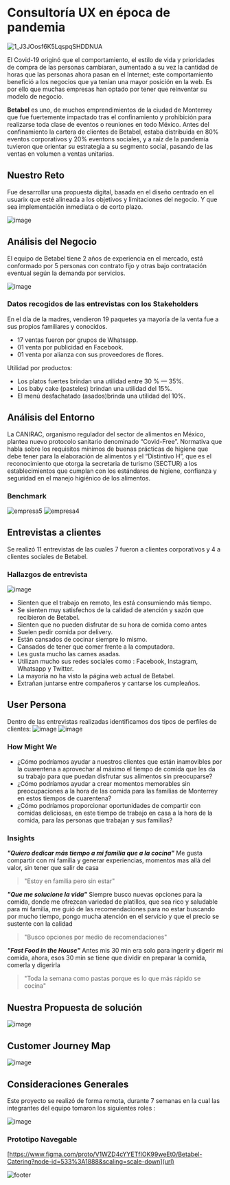 # Consultoría UX en época de pandemia
![1_J3JOosf6K5LqspqSHDDNUA](https://user-images.githubusercontent.com/60928881/86669772-8b96eb00-bfb9-11ea-82f5-7d2ac50eb304.png)


El Covid-19 originó que el comportamiento, el estilo de vida y prioridades de compra de las personas cambiaran, aumentado a su vez la cantidad de horas que las personas ahora pasan en el Internet; este comportamiento benefició a los negocios que ya tenían una mayor posición en la web.
Es por ello que muchas empresas han optado por tener que reinventar su modelo de negocio.

**Betabel** es uno, de muchos emprendimientos de la ciudad de Monterrey que fue fuertemente impactado tras el confinamiento y prohibición para realizarse toda clase de eventos o reuniones en todo México. Antes del confinamiento la cartera de clientes de Betabel, estaba distribuida en 80% eventos corporativos y 20% eventons sociales, y a raíz de la pandemia tuvieron que orientar su estrategia a su segmento social, pasando de las ventas en volumen a ventas unitarias.

## Nuestro Reto

Fue desarrollar una propuesta digital, basada en el diseño centrado en el usuarix que esté alineada a los objetivos y limitaciones del negocio. Y que sea implementación inmediata o de corto plazo.

![image](https://user-images.githubusercontent.com/60928881/86679851-93f42380-bfc3-11ea-8913-a7d337306022.png)

## Análisis del Negocio

El equipo de Betabel tiene 2 años de experiencia en el mercado, está conformado por 5 personas con contrato fijo y otras bajo contratación eventual según la demanda por servicios.

![image](https://user-images.githubusercontent.com/60928881/86671252-14faed00-bfbb-11ea-831d-aa9fde46dd4e.png)

### **Datos recogidos de las entrevistas con los Stakeholders**
En el día de la madres, vendieron 19 paquetes ya mayoría de la venta fue a sus propios familiares y conocidos.
-  17 ventas fueron por grupos de Whatsapp.
- 01 venta por publicidad en Facebook.
- 01 venta por alianza con sus proveedores de flores.

Utilidad por productos:
- Los platos fuertes brindan una utilidad entre 30 % — 35%.
- Los baby cake (pasteles) brindan una utilidad del 15%.
- El menú desfachatado (asados)brinda una utilidad del 10%.

## Análisis del Entorno

La CANIRAC, organismo regulador del sector de alimentos en México, plantea nuevo protocolo sanitario denominado “Covid-Free”. Normativa que habla sobre los requisitos mínimos de buenas prácticas de higiene que debe tener para la elaboración de alimentos y el “Distintivo H”, que es el reconocimiento que otorga la secretaria de turismo (SECTUR) a los establecimientos que cumplan con los estándares de higiene, confianza y seguridad en el manejo higiénico de los alimentos.

### **Benchmark**
![empresa5](https://user-images.githubusercontent.com/60928881/86674261-1d085c00-bfbe-11ea-93bd-312a9d413ff2.png)
![empresa4](https://user-images.githubusercontent.com/60928881/86674277-2396d380-bfbe-11ea-9686-025ef057d240.png)

## **Entrevistas a clientes**
Se realizó 11 entrevistas de las cuales 7 fueron a clientes corporativos y 4 a clientes sociales de Betabel.

### **Hallazgos de entrevista**

![image](https://user-images.githubusercontent.com/60928881/86675717-89378f80-bfbf-11ea-87f0-8407822caf2e.png)
- Sienten que el trabajo en remoto, les está consumiendo más tiempo.
- Se sienten muy satisfechos de la calidad de atención y sazón que recibieron de Betabel.
- Sienten que no pueden disfrutar de su hora de comida como antes
- Suelen pedir comida por delivery.
- Están cansados de cocinar siempre lo mismo.
- Cansados de tener que comer frente a la computadora.
- Les gusta mucho las carnes asadas.
- Utilizan mucho sus redes sociales como : Facebook, Instagram, Whatsapp y Twitter.
- La mayoría no ha visto la página web actual de Betabel.
- Extrañan juntarse entre compañeros y cantarse los cumpleaños.

## **User Persona**
Dentro de las entrevistas realizadas identificamos dos tipos de perfiles de clientes: 
![image](https://user-images.githubusercontent.com/60928881/86684063-cdc72900-bfc7-11ea-877e-9a968ecb2ab1.png)
![image](https://user-images.githubusercontent.com/60928881/86686318-dd477180-bfc9-11ea-8ef0-c984d16a6055.png)

### How Might We 

- ¿Cómo podríamos ayudar a nuestros clientes que están inamovibles por la cuarentena a aprovechar al máximo el tiempo de comida que les da su trabajo para que puedan disfrutar sus alimentos sin preocuparse?
- ¿Cómo podríamos ayudar a crear momentos memorables sin preocupaciones a la hora de las comida para las familias de Monterrey en estos tiempos de cuarentena?
- ¿Cómo podríamos proporcionar oportunidades de compartir con comidas deliciosas, en este tiempo de trabajo en casa a la hora de la comida,  para las personas que trabajan y sus  familias?

### Insights

**_"Quiero dedicar más tiempo a mi familia que a la cocina"_**
Me gusta compartir con mi familia y generar experiencias, momentos mas allá del valor,  sin tener que salir de casa

> "Estoy en familia pero sin estar"

**_"Que me solucione la vida"_**
Siempre busco nuevas opciones para la comida, donde me ofrezcan variedad de platillos, que sea rico y saludable para mi familia, me guió de las recomendaciones para no estar buscando por mucho tiempo, pongo mucha atención en el servicio y que el precio se sustente con la calidad

> "Busco opciones por medio de recomendaciones"

**_"Fast Food in the House"_**
Antes mis 30 min era solo para ingerir y digerir mi comida, ahora, esos 30 min se tiene que dividir en preparar la comida, comerla y digerirla 

> "Toda la semana como pastas porque es lo que más rápido se cocina"


## **Nuestra Propuesta de solución**

![image](https://user-images.githubusercontent.com/60928881/86677778-89388f00-bfc1-11ea-8742-f7bb2e2fb76e.png)

## Customer Journey Map
![image](https://user-images.githubusercontent.com/60928881/86687280-a887ea00-bfca-11ea-92a2-012454687dc3.png)

## **Consideraciones Generales**
Este proyecto se realizó de forma remota, durante 7 semanas en la cual las integrantes del equipo tomaron los siguientes roles :

![image](https://user-images.githubusercontent.com/60928881/86687571-f1d83980-bfca-11ea-85bb-39af71ba7931.png)

### Prototipo Navegable

[https://www.figma.com/proto/V1WZD4cYYETfIOK99weEt0/Betabel-Catering?node-id=533%3A1888&scaling=scale-down](url)

![footer](https://user-images.githubusercontent.com/60928881/86678257-006e2300-bfc2-11ea-878d-3785195956d4.png)




